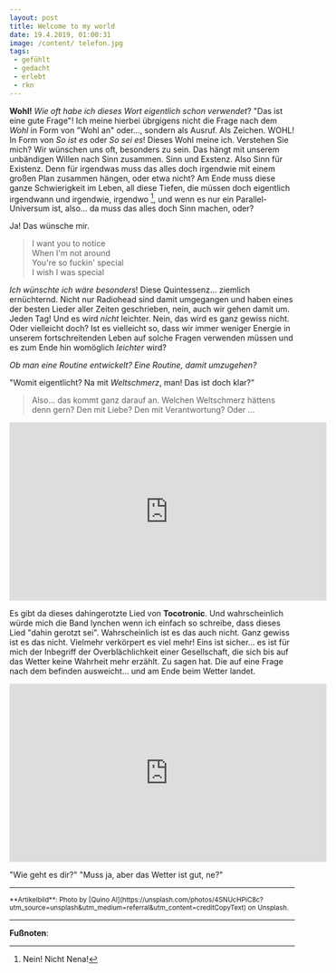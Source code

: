 ```yaml
---
layout: post
title: Welcome to my world
date: 19.4.2019, 01:00:31
image: /content/ telefon.jpg
tags:
 - gefühlt
 - gedacht
 - erlebt
 - rkn
---
```


**Wohl!** *Wie oft habe ich dieses Wort eigentlich schon verwendet*? "Das ist eine gute Frage"! Ich meine hierbei übrgigens nicht die Frage nach dem *Wohl* in Form von "Wohl an" oder…, sondern als Ausruf. Als Zeichen. WOHL! In Form von *So ist es* oder *So sei es*! Dieses Wohl meine ich. Verstehen Sie mich?
Wir wünschen uns oft, besonders zu sein. Das hängt mit unserem unbändigen Willen nach Sinn zusammen. Sinn und Exstenz. Also Sinn für Existenz. Denn für irgendwas muss das alles doch irgendwie mit einem großen Plan zusammen hängen, oder etwa nicht? Am Ende muss diese ganze Schwierigkeit im Leben, all diese Tiefen, die müssen doch eigentlich irgendwann und irgendwie, irgendwo [^1], und wenn es nur ein Parallel-Universum ist, also… da muss das alles doch Sinn machen, oder?

Ja! Das wünsche mir.

> I want you to notice <br />
> When I'm not around <br />
> You're so fuckin' special <br />
> I wish I was special <br />

*Ich wünschte ich wäre besonders*! Diese Quintessenz… ziemlich ernüchternd. Nicht nur Radiohead sind damit umgegangen und haben eines der besten Lieder aller Zeiten geschrieben, nein, auch wir gehen damit um. Jeden Tag! Und es wird *nicht* leichter. Nein, das wird es ganz gewiss nicht. Oder vielleicht doch? Ist es vielleicht so, dass wir immer weniger Energie in unserem fortschreitenden Leben auf solche Fragen verwenden müssen und es zum Ende hin womöglich *leichter* wird?

*Ob man eine Routine entwickelt? Eine Routine, damit umzugehen?*

"Womit eigentlicht? Na mit *Weltschmerz*, man! Das ist doch klar?"

> Also… das kommt ganz darauf an. Welchen Weltschmerz hättens denn gern? Den mit Liebe? Den mit Verantwortung? Oder …

<div align="center">
  <iframe width="560" height="315" src="https://www.youtube.com/embed/lZiNtbgm9oM" frameborder="0" allow="accelerometer; autoplay; encrypted-media; gyroscope; picture-in-picture" allowfullscreen></iframe>
</div>

Es gibt da dieses dahingerotzte Lied von **Tocotronic**. Und wahrscheinlich würde mich die Band lynchen wenn ich einfach so schreibe, dass dieses Lied "dahin gerotzt sei". Wahrscheinlich ist es das auch nicht. Ganz gewiss ist es das nicht. Vielmehr verkörpert es viel mehr!
Eins ist sicher… es ist für mich der Inbegriff der Overblächlichkeit einer Gesellschaft, die sich bis auf das Wetter keine Wahrheit mehr erzählt. Zu sagen hat. Die auf eine Frage nach dem befinden ausweicht… und am Ende beim Wetter landet.

<div align="center">
  <iframe width="560" height="315" src="https://www.youtube.com/embed/_xuQF5eNLCM" frameborder="0" allow="accelerometer; autoplay; encrypted-media; gyroscope; picture-in-picture" allowfullscreen></iframe>
</div>

"Wie geht es dir?" "Muss ja, aber das Wetter ist gut, ne?"

---

<small>
**Artikelbild**: Photo by [Quino Al](https://unsplash.com/photos/4SNUcHPiC8c?utm_source=unsplash&utm_medium=referral&utm_content=creditCopyText) on Unsplash.
</small>

---

**Fußnoten**:

[^1]: Nein! Nicht Nena!
